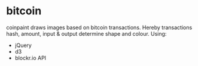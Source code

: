 # bitcoin

coinpaint draws images based on bitcoin transactions. Hereby transactions hash, amount, input & output determine shape and colour. Using:
* jQuery
* d3
* blockr.io API
